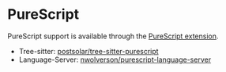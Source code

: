 # PureScript

PureScript support is available through the [PureScript extension](https://tvv.tw/https://github.com/zed-extensions/purescript).

- Tree-sitter: [postsolar/tree-sitter-purescript](https://tvv.tw/https://github.com/postsolar/tree-sitter-purescript)
- Language-Server: [nwolverson/purescript-language-server](https://tvv.tw/https://github.com/nwolverson/purescript-language-server)
